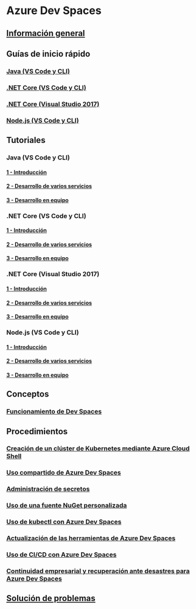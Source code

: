 # Azure Dev Spaces
## [Información general](index.yml)

## Guías de inicio rápido
### [Java (VS Code y CLI)](quickstart-java.md)
### [.NET Core (VS Code y CLI)](quickstart-netcore.md)
### [.NET Core (Visual Studio 2017)](quickstart-netcore-visualstudio.md)
### [Node.js (VS Code y CLI)](quickstart-nodejs.md)

## Tutoriales
### Java (VS Code y CLI)
#### [1 - Introducción](get-started-java.md)
#### [2 - Desarrollo de varios servicios](multi-service-java.md)
#### [3 - Desarrollo en equipo](team-development-java.md)
### .NET Core (VS Code y CLI)
#### [1 - Introducción](get-started-netcore.md)
#### [2 - Desarrollo de varios servicios](multi-service-netcore.md)
#### [3 - Desarrollo en equipo](team-development-netcore.md)
### .NET Core (Visual Studio 2017)
#### [1 - Introducción](get-started-netcore-visualstudio.md)
#### [2 - Desarrollo de varios servicios](multi-service-netcore-visualstudio.md)
#### [3 - Desarrollo en equipo](team-development-netcore-visualstudio.md)
### Node.js (VS Code y CLI)
#### [1 - Introducción](get-started-nodejs.md)
#### [2 - Desarrollo de varios servicios](multi-service-nodejs.md)
#### [3 - Desarrollo en equipo](team-development-nodejs.md)

## Conceptos
### [Funcionamiento de Dev Spaces](how-dev-spaces-works.md)

## Procedimientos
### [Creación de un clúster de Kubernetes mediante Azure Cloud Shell](how-to/create-cluster-cloud-shell.md)
### [Uso compartido de Azure Dev Spaces](how-to/share-dev-spaces.md)
### [Administración de secretos](how-to/manage-secrets.md)
### [Uso de una fuente NuGet personalizada](how-to/use-custom-nuget-feed.md)
### [Uso de kubectl con Azure Dev Spaces](how-to/use-kubectl-with-azure-dev-spaces.md)
### [Actualización de las herramientas de Azure Dev Spaces](how-to/upgrade-tools.md)
### [Uso de CI/CD con Azure Dev Spaces](how-to/setup-cicd.md)
### [Continuidad empresarial y recuperación ante desastres para Azure Dev Spaces](how-to/dev-spaces-business-continuity.md)

## [Solución de problemas](troubleshooting.md)
